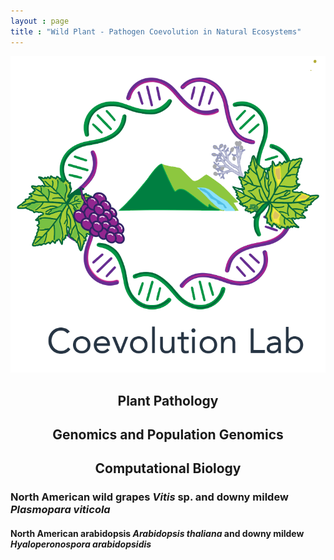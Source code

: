 ```yaml
---
layout : page
title : "Wild Plant - Pathogen Coevolution in Natural Ecosystems"
---
```

<img style="float: center;" src="/assets/images/coevolutionlab_logo.png" >
<h2 style="text-align: center;">Plant Pathology</h2> 
<h2 style="text-align: center;">Genomics and Population Genomics</h2> 
<h2 style="text-align: center;">Computational Biology</h2>


###  North American wild grapes *Vitis* sp. and downy mildew *Plasmopara viticola* 

#### North American arabidopsis *Arabidopsis thaliana* and downy mildew *Hyaloperonospora arabidopsidis*





